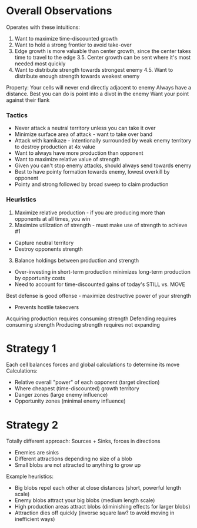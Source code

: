 
# Overall Observations

Operates with these intuitions:
1. Want to maximize time-discounted growth
2. Want to hold a strong frontier to avoid take-over
3. Edge growth is more valuable than center growth, since the center takes time to travel to the edge
3.5. Center growth can be sent where it's most needed most quickly
4. Want to distribute strength towards strongest enemy
4.5. Want to distribute enough strength towards weakest enemy

Property: Your cells will never end directly adjacent to enemy
Always have a distance. Best you can do is point into a divot in the enemy
Want your point against their flank

### Tactics

- Never attack a neutral territory unless you can take it over
- Minimize surface area of attack - want to take over band
- Attack with kamikaze - intentionally surrounded by weak enemy territory to destroy production at 4x value
- Want to always have more production than opponent
- Want to maximize relative value of strength
- Given you can't stop enemy attacks, should always send towards enemy
- Best to have pointy formation towards enemy, lowest overkill by opponent
- Pointy and strong followed by broad sweep to claim production

### Heuristics

1. Maximize relative production - if you are producing more than opponents at all times, you win
2. Maximize utilization of strength - must make use of strength to achieve #1
  - Capture neutral territory
  - Destroy opponents strength
3. Balance holdings between production and strength
  - Over-investing in short-term production minimizes long-term production by opportunity costs
  - Need to account for time-discounted gains of today's STILL vs. MOVE

Best defense is good offense - maximize destructive power of your strength
- Prevents hostile takeovers

Acquiring production requires consuming strength
Defending requires consuming strength
Producing strength requires not expanding

# Strategy 1

Each cell balances forces and global calculations to determine its move
Calculations:
- Relative overall "power" of each opponent (target direction)
- Where cheapest (time-discounted) growth territory
- Danger zones (large enemy influence)
- Opportunity zones (minimal enemy influence)

# Strategy 2

Totally different approach: Sources + Sinks, forces in directions

- Enemies are sinks
- Different attractions depending no size of a blob
- Small blobs are not attracted to anything to grow up

Example heuristics:
- Big blobs repel each other at close distances (short, powerful length scale)
- Enemy blobs attract your big blobs (medium length scale)
- High production areas attract blobs (diminishing effects for larger blobs)
- Attraction dies off quickly (inverse square law? to avoid moving in inefficient ways)


